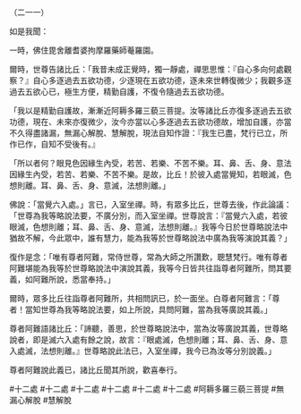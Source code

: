 （二一一）

如是我聞：

一時，佛住毘舍離耆婆拘摩羅藥師菴羅園。

爾時，世尊告諸比丘：「我昔未成正覺時，獨一靜處，禪思思惟：『自心多向何處觀察？』自心多逐過去五欲功德，少逐現在五欲功德，逐未來世轉復微少；我觀多逐過去五欲心已，極生方便，精勤自護，不復令隨過去五欲功德。

「我以是精勤自護故，漸漸近阿耨多羅三藐三菩提。汝等諸比丘亦復多逐過去五欲功德，現在、未來亦復微少，汝今亦當以心多逐過去五欲功德故，增加自護，亦當不久得盡諸漏，無漏心解脫、慧解脫，現法自知作證：『我生已盡，梵行已立，所作已作，自知不受後有。』

「所以者何？眼見色因緣生內受，若苦、若樂、不苦不樂。耳、鼻、舌、身、意法因緣生內受，若苦、若樂、不苦不樂。是故，比丘！於彼入處當覺知，若眼滅，色想則離。耳、鼻、舌、身、意滅，法想則離。」

佛說：「當覺六入處。」言已，入室坐禪。時，有眾多比丘，世尊去後，作此論議：「世尊為我等略說法要，不廣分別，而入室坐禪。世尊說言：『當覺六入處，若彼眼滅，色想則離；耳、鼻、舌、身、意滅，法想則離。』我等今日於世尊略說法中猶故不解，今此眾中，誰有慧力，能為我等於世尊略說法中廣為我等演說其義？」

復作是念：「唯有尊者阿難，常侍世尊，常為大師之所讚歎，聰慧梵行。唯有尊者阿難堪能為我等於世尊略說法中演說其義，我等今日皆共往詣尊者阿難所，問其要義，如阿難所說，悉當奉持。」

爾時，眾多比丘往詣尊者阿難所，共相問訊已，於一面坐。白尊者阿難言：「尊者！當知世尊為我等略說法要，如上所說，具問阿難，當為我等廣說其義。」

尊者阿難語諸比丘：「諦聽，善思，於世尊略說法中，當為汝等廣說其義，世尊略說者，即是滅六入處有餘之說，故言：『眼處滅，色想則離；耳、鼻、舌、身、意入處滅，法想則離。』世尊略說此法已，入室坐禪，我今已為汝等分別說義。」

尊者阿難說此義已，諸比丘聞其所說，歡喜奉行。




#十二處
#十二處
#十二處
#十二處
#十二處
#十二處
#阿耨多羅三藐三菩提
#無漏心解脫
#慧解脫
